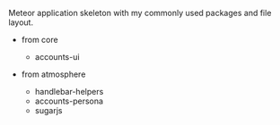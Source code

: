 Meteor application skeleton with my commonly used packages and file layout.

* from core
  * accounts-ui

* from atmosphere
  * handlebar-helpers
  * accounts-persona
  * sugarjs
